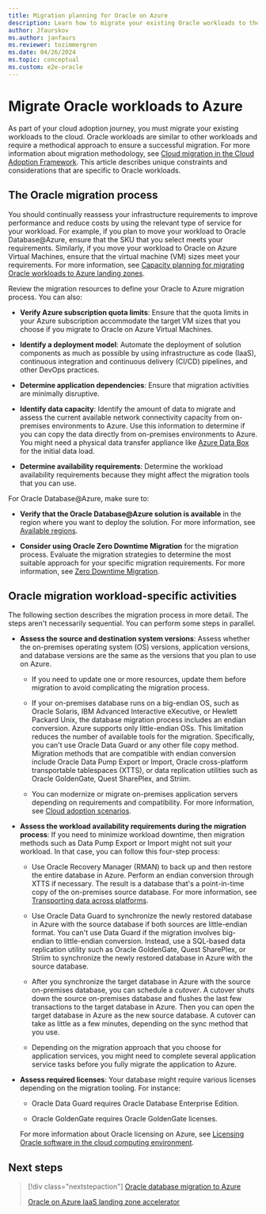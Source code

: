```yaml
---
title: Migration planning for Oracle on Azure
description: Learn how to migrate your existing Oracle workloads to the cloud as part of the cloud adoption process.
author: Jfaurskov
ms.author: janfaurs
ms.reviewer: tozimmergren
ms.date: 04/26/2024
ms.topic: conceptual
ms.custom: e2e-oracle
---
```


# Migrate Oracle workloads to Azure

As part of your cloud adoption journey, you must migrate your existing workloads to the cloud. Oracle workloads are similar to other workloads and require a methodical approach to ensure a successful migration. For more information about migration methodology, see [Cloud migration in the Cloud Adoption Framework](../../migrate/index.md). This article describes unique constraints and considerations that are specific to Oracle workloads.

## The Oracle migration process

You should continually reassess your infrastructure requirements to improve performance and reduce costs by using the relevant type of service for your workload. For example, if you plan to move your workload to Oracle Database@Azure, ensure that the SKU that you select meets your requirements. Similarly, if you move your workload to Oracle on Azure Virtual Machines, ensure that the virtual machine (VM) sizes meet your requirements. For more information, see [Capacity planning for migrating Oracle workloads to Azure landing zones](./oracle-capacity-planning.md).

Review the migration resources to define your Oracle to Azure migration process. You can also:

- **Verify Azure subscription quota limits**: Ensure that the quota limits in your Azure subscription accommodate the target VM sizes that you choose if you migrate to Oracle on Azure Virtual Machines.

- **Identify a deployment model**: Automate the deployment of solution components as much as possible by using infrastructure as code (IaaS), continuous integration and continuous delivery (CI/CD) pipelines, and other DevOps practices.

- **Determine application dependencies**: Ensure that migration activities are minimally disruptive.

- **Identify data capacity**: Identify the amount of data to migrate and assess the current available network connectivity capacity from on-premises environments to Azure. Use this information to determine if you can copy the data directly from on-premises environments to Azure. You might need a physical data transfer appliance like [Azure Data Box](/azure/databox/data-box-overview) for the initial data load.

- **Determine availability requirements**: Determine the workload availability requirements because they might affect the migration tools that you can use.

For Oracle Database@Azure, make sure to:

- **Verify that the Oracle Database@Azure solution is available** in the region where you want to deploy the solution. For more information, see [Available regions](/azure/oracle/oracle-db/database-overview#available-regions).

- **Consider using Oracle Zero Downtime Migration** for the migration process. Evaluate the migration strategies to determine the most suitable approach for your specific migration requirements. For more information, see [Zero Downtime Migration](https://www.oracle.com/database/zero-downtime-migration/).

## Oracle migration workload-specific activities

The following section describes the migration process in more detail. The steps aren't necessarily sequential. You can perform some steps in parallel.

- **Assess the source and destination system versions**: Assess whether the on-premises operating system (OS) versions, application versions, and database versions are the same as the versions that you plan to use on Azure.

  - If you need to update one or more resources, update them before migration to avoid complicating the migration process.
  
  - If your on-premises database runs on a big-endian OS, such as Oracle Solaris, IBM Advanced Interactive eXecutive, or Hewlett Packard Unix, the database migration process includes an endian conversion. Azure supports only little-endian OSs. This limitation reduces the number of available tools for the migration. Specifically, you can't use Oracle Data Guard or any other file copy method. Migration methods that are compatible with endian conversion include Oracle Data Pump Export or Import, Oracle cross-platform transportable tablespaces (XTTS), or data replication utilities such as Oracle GoldenGate, Quest SharePlex, and Striim.
  
  - You can modernize or migrate on-premises application servers depending on requirements and compatibility. For more information, see [Cloud adoption scenarios](../index.md).

- **Assess the workload availability requirements during the migration process**: If you need to minimize workload downtime, then migration methods such as Data Pump Export or Import might not suit your workload. In that case, you can follow this four-step process:

  - Use Oracle Recovery Manager (RMAN) to back up and then restore the entire database in Azure. Perform an endian conversion through XTTS if necessary. The result is a database that's a point-in-time copy of the on-premises source database. For more information, see [Transporting data across platforms](https://docs.oracle.com/en/database/oracle/oracle-database/23/admin/transporting-data.html#GUID-FE3003B9-605A-4269-B167-005AC778C870).
  
  - Use Oracle Data Guard to synchronize the newly restored database in Azure with the source database if both sources are little-endian format. You can't use Data Guard if the migration involves big-endian to little-endian conversion. Instead, use a SQL-based data replication utility such as Oracle GoldenGate, Quest SharePlex, or Striim to synchronize the newly restored database in Azure with the source database.
  
  - After you synchronize the target database in Azure with the source on-premises database, you can schedule a *cutover*. A cutover shuts down the source on-premises database and flushes the last few transactions to the target database in Azure. Then you can open the target database in Azure as the new source database. A cutover can take as little as a few minutes, depending on the sync method that you use.
  
  - Depending on the migration approach that you choose for application services, you might need to complete several application service tasks before you fully migrate the application to Azure.

- **Assess required licenses**: Your database might require various licenses depending on the migration tooling. For instance:

  - Oracle Data Guard requires Oracle Database Enterprise Edition.
  
  - Oracle GoldenGate requires Oracle GoldenGate licenses.
  
  For more information about Oracle licensing on Azure, see [Licensing Oracle software in the cloud computing environment](https://www.oracle.com/us/corporate/pricing/cloud-licensing-070579.pdf).
  
## Next steps

> [!div class="nextstepaction"]
> [Oracle database migration to Azure](/azure/architecture/solution-ideas/articles/reference-architecture-for-oracle-database-migration-to-azure)
>
> [Oracle on Azure IaaS landing zone accelerator](oracle-landing-zone-accelerator.md)
